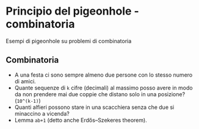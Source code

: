 # Principio del pigeonhole - combinatoria

Esempi di pigeonhole su problemi di combinatoria


## Combinatoria

- A una festa ci sono sempre almeno due persone con lo stesso numero di amici.
- Quante sequenze di `k` cifre (decimali) al massimo posso avere in modo da non prendere mai due coppie che distano solo in una posizione? (`10^(k-1)`)
- Quanti alfieri possono stare in una scacchiera senza che due si minaccino a vicenda?
- Lemma `ab+1` (detto anche Erdős–Szekeres theorem).

